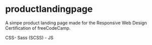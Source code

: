 ﻿# productlandingpage
A simpe product landing page made for the Responsive Web Design Certification of freeCodeCamp.

CSS- Sass (SCSS) - JS
